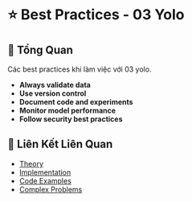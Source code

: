 # ⭐ Best Practices - 03 Yolo

## 🎯 Tổng Quan

Các best practices khi làm việc với 03 yolo.

- **Always validate data**
- **Use version control**
- **Document code and experiments**
- **Monitor model performance**
- **Follow security best practices**

## 🔗 Liên Kết Liên Quan

- [Theory](./THEORY_03_yolo.md)
- [Implementation](./IMPLEMENTATION_03_yolo.md)
- [Code Examples](./CODE_EXAMPLES_03_yolo.md)
- [Complex Problems](./COMPLEX_PROBLEMS.md)

